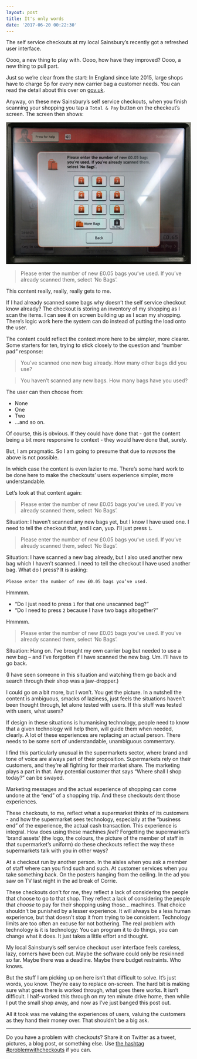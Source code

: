 ```yaml
---
layout: post
title: It's only words
date: '2017-06-20 00:22:30'
---
```

The self service checkouts at my local Sainsbury’s recently got a refreshed user interface.

Oooo, a new thing to play with. Oooo, how have they improved? Oooo, a new thing to pull part.

Just so we’re clear from the start: In England since late 2015, large shops have to charge 5p for every new carrier bag a customer needs. You can read the detail about this over on [gov.uk](https://www.gov.uk/government/publications/single-use-plastic-carrier-bags-why-were-introducing-the-charge/carrier-bags-why-theres-a-5p-charge).

Anyway, on these new Sainsbury’s self service checkouts, when you finish scanning your shopping you tap a `Total & Pay` button on the checkout’s screen. The screen then shows:

![](/assets/sainsburys-self-service-checkout.jpg)

>Please enter the number of new £0.05 bags you’ve used. If you’ve already scanned them, select ‘No Bags’.

This content really, really, really gets to me.

If I had already scanned some bags why doesn’t the self service checkout know already? The checkout is storing an inventory of my shopping as I scan the items. I can see it on screen building up as I scan my shopping. There’s logic work here the system can do instead of putting the load onto the user.

The content could reflect the context more here to be simpler, more clearer. Some starters for ten, trying to stick closely to the question and “number pad” response:

>You’ve scanned one new bag already. How many other bags did you use?

>You haven’t scanned any new bags. How many bags have you used?

The user can then choose from:

* None
* One
* Two
* …and so on.

Of course, this is obvious. If they could have done that - got the content being a bit more responsive to context - they would have done that, surely.

But, I am pragmatic.  So I am going to presume that due to _reasons_ the above is not possible.

In which case the content is even lazier to me. There’s some hard work to be done here to make the checkouts’ users experience simpler, more understandable.

Let’s look at that content again:

>Please enter the number of new £0.05 bags you’ve used. If you’ve already scanned them, select ‘No Bags’.

Situation: I haven’t scanned any new bags yet, but I know I have used one. I need to tell the checkout that, and I can, yup. I’ll just press `1`.

>Please enter the number of new £0.05 bags you’ve used. If you’ve already scanned them, select ‘No Bags’.

Situation: I have scanned a new bag already, but I also used another new bag which I haven’t scanned. I need to tell the checkout I have used another bag. What do I press? It is asking:

`Please enter the number of new £0.05 bags you’ve used.`

Hmmmm.

* “Do I just need to press `1` for that one unscanned bag?”
* “Do I need to press `2` because I have two bags altogether?”

Hmmmm.

>Please enter the number of new £0.05 bags you’ve used. If you’ve already scanned them, select ‘No Bags’.

Situation: Hang on. I’ve brought my own carrier bag but needed to use a new bag – and I’ve forgotten if I have scanned the new bag. Um. I’ll have to go back.

(I have seen someone in this situation and watching them go back and search through their shop was a jaw-dropper.)

I could go on a bit more, but I won’t. You get the picture. In a nutshell the content is ambiguous, smacks of laziness, just feels the situations haven’t been thought through, let alone tested with users. If this stuff was tested with users, what users?

If design in these situations is humanising technology, people need to know that a given technology will help them, will guide them when needed, clearly. A lot of these experiences are replacing an actual person. There needs to be some sort of understandable, unambiguous commentary.

I find this particularly unusual in the supermarkets sector, where brand and tone of voice are always part of their proposition. Supermarkets rely on their customers, and they’re all fighting for their market share. The marketing plays a part in that. Any potential customer that says “Where shall I shop today?” can be swayed.

Marketing messages and the actual experience of shopping can come undone at the “end” of a shopping trip. And these checkouts dent those experiences.

These checkouts, to me, reflect what a supermarket thinks of its customers -  and how the supermarket sees technology, especially at the “business end” of the experience, the actual cash transaction. This experience is integral. How does using these machines *feel*? Forgetting the supermarket’s ‘brand assets’ (the logo, the colours, the picture of the member of staff in that supermarket’s uniform) do these checkouts reflect the way these supermarkets talk with you in other ways?

At a checkout run by another person. In the aisles when you ask a member of staff where can you find such and such. At customer services when you take something back. On the posters hanging from the ceiling. In the ad you saw on TV last night in the ad break of Corrie.

These checkouts don't for me, they reflect a lack of considering the people that choose to go to that shop. They reflect a lack of considering the people that _choose_ to pay for their shopping using those… machines. That choice shouldn't be punished by a lesser experience. It will always be a less human experience, but that doesn't stop it from trying to be consistent. Technology limits are too often an excuse for not bothering. The real problem with technology is it is technology: You can program it to do things, you can change what it does. It just takes a little effort and thought.

My local Sainsbury’s self service checkout user interface feels careless, lazy, corners have been cut. Maybe the software could only be reskinned so far. Maybe there was a deadline. Maybe there budget restraints. Who knows.

But the stuff I am picking up on here isn’t that difficult to solve. It’s just words, you know. They’re easy to replace on-screen. The hard bit is making sure what goes there is worked through, what goes there works. It isn’t difficult. I half-worked this through on my ten minute drive home, then while I put the small shop away, and now as I’ve just banged this post out.

All it took was me valuing the experiences of users, valuing the customers as they hand their money over. That shouldn’t be a big ask.

---

Do you have a problem with checkouts? Share it on Twitter as a tweet, pictures, a blog post, or something else. Use [the hashtag #problemwithcheckouts](https://twitter.com/search?q=%23problemwithcheckouts) if you can.
